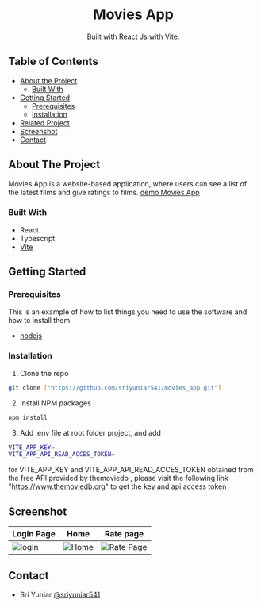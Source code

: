<h1 align="center">Movies App</h1>

<p align="center">
<!--   <img height="150" src="https://res.cloudinary.com/dxrsjyu6o/image/upload/v1675087793/recipe/bg2_tabsqa.png"  /> -->
</p>
<p align="center">
  Built with React Js with Vite.
</p>

## Table of Contents

- [About the Project](#about-the-project)
  - [Built With](#built-with)
- [Getting Started](#getting-started)
  - [Prerequisites](#prerequisites)
  - [Installation](#installation)
- [Related Project](#related-project)
- [Screenshot](#screenshot)
- [Contact](#contact)

## About The Project

Movies App is a website-based application, where users can see a list of the latest films and give ratings to films. [demo Movies App](https://teal-sunflower-d49b97.netlify.app/auth)

### Built With

- React
- Typescript
- [Vite](https://vitejs.dev/guide/)

## Getting Started

### Prerequisites

This is an example of how to list things you need to use the software and how to install them.

- [nodejs](https://nodejs.org/en/download/)

### Installation

1. Clone the repo

```bash
git clone ["https://github.com/sriyuniar541/movies_app.git"]
```

2. Install NPM packages

```bash
npm install
```

3. Add .env file at root folder project, and add 

```bash
VITE_APP_KEY=
VITE_APP_API_READ_ACCES_TOKEN=
```
for VITE_APP_KEY and VITE_APP_API_READ_ACCES_TOKEN obtained from the free API provided by themoviedb , please visit the following link "https://www.themoviedb.org" to get the key and api access token



## Screenshot

| Login Page                                | Home                      | Rate page                          |
| ----------------------------------------- | -------------------------------------------- | -------------------------------------------- |
| ![login](https://res.cloudinary.com/dre8auyxh/image/upload/v1705349181/samples/movies_app/l3wravoslcc9jhmnblde.png) | ![Home](https://res.cloudinary.com/dre8auyxh/image/upload/v1705349183/samples/movies_app/vkhtypwk8yx1qcrdxocw.png) | ![Rate Page](https://res.cloudinary.com/dre8auyxh/image/upload/v1705349182/samples/movies_app/bltj8zbb1szfjttqsfie.png) |




## Contact
  - Sri Yuniar [@sriyuniar541](https://github.com/sriyuniar541)
